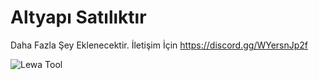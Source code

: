 # Altyapı Satılıktır
Daha Fazla Şey Eklenecektir. İletişim İçin https://discord.gg/WYersnJp2f

![Lewa Tool](https://media.discordapp.net/attachments/959835743075840040/1076459806119972884/lewa_toolpng.png?width=762&height=299)
